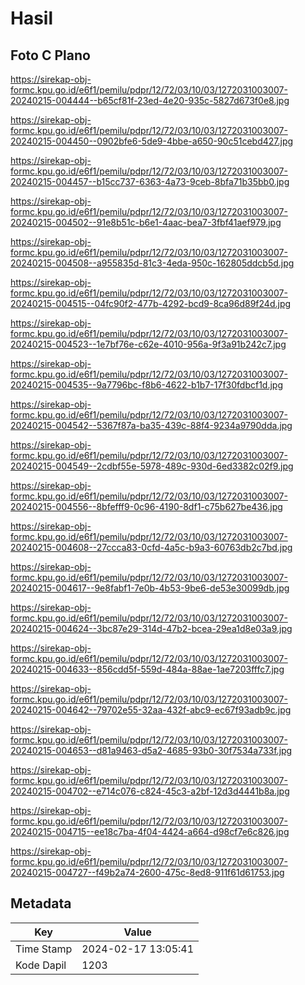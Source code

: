 # Hasil

## Foto C Plano

https://sirekap-obj-formc.kpu.go.id/e6f1/pemilu/pdpr/12/72/03/10/03/1272031003007-20240215-004444--b65cf81f-23ed-4e20-935c-5827d673f0e8.jpg

https://sirekap-obj-formc.kpu.go.id/e6f1/pemilu/pdpr/12/72/03/10/03/1272031003007-20240215-004450--0902bfe6-5de9-4bbe-a650-90c51cebd427.jpg

https://sirekap-obj-formc.kpu.go.id/e6f1/pemilu/pdpr/12/72/03/10/03/1272031003007-20240215-004457--b15cc737-6363-4a73-9ceb-8bfa71b35bb0.jpg

https://sirekap-obj-formc.kpu.go.id/e6f1/pemilu/pdpr/12/72/03/10/03/1272031003007-20240215-004502--91e8b51c-b6e1-4aac-bea7-3fbf41aef979.jpg

https://sirekap-obj-formc.kpu.go.id/e6f1/pemilu/pdpr/12/72/03/10/03/1272031003007-20240215-004508--a955835d-81c3-4eda-950c-162805ddcb5d.jpg

https://sirekap-obj-formc.kpu.go.id/e6f1/pemilu/pdpr/12/72/03/10/03/1272031003007-20240215-004515--04fc90f2-477b-4292-bcd9-8ca96d89f24d.jpg

https://sirekap-obj-formc.kpu.go.id/e6f1/pemilu/pdpr/12/72/03/10/03/1272031003007-20240215-004523--1e7bf76e-c62e-4010-956a-9f3a91b242c7.jpg

https://sirekap-obj-formc.kpu.go.id/e6f1/pemilu/pdpr/12/72/03/10/03/1272031003007-20240215-004535--9a7796bc-f8b6-4622-b1b7-17f30fdbcf1d.jpg

https://sirekap-obj-formc.kpu.go.id/e6f1/pemilu/pdpr/12/72/03/10/03/1272031003007-20240215-004542--5367f87a-ba35-439c-88f4-9234a9790dda.jpg

https://sirekap-obj-formc.kpu.go.id/e6f1/pemilu/pdpr/12/72/03/10/03/1272031003007-20240215-004549--2cdbf55e-5978-489c-930d-6ed3382c02f9.jpg

https://sirekap-obj-formc.kpu.go.id/e6f1/pemilu/pdpr/12/72/03/10/03/1272031003007-20240215-004556--8bfefff9-0c96-4190-8df1-c75b627be436.jpg

https://sirekap-obj-formc.kpu.go.id/e6f1/pemilu/pdpr/12/72/03/10/03/1272031003007-20240215-004608--27ccca83-0cfd-4a5c-b9a3-60763db2c7bd.jpg

https://sirekap-obj-formc.kpu.go.id/e6f1/pemilu/pdpr/12/72/03/10/03/1272031003007-20240215-004617--9e8fabf1-7e0b-4b53-9be6-de53e30099db.jpg

https://sirekap-obj-formc.kpu.go.id/e6f1/pemilu/pdpr/12/72/03/10/03/1272031003007-20240215-004624--3bc87e29-314d-47b2-bcea-29ea1d8e03a9.jpg

https://sirekap-obj-formc.kpu.go.id/e6f1/pemilu/pdpr/12/72/03/10/03/1272031003007-20240215-004633--856cdd5f-559d-484a-88ae-1ae7203fffc7.jpg

https://sirekap-obj-formc.kpu.go.id/e6f1/pemilu/pdpr/12/72/03/10/03/1272031003007-20240215-004642--79702e55-32aa-432f-abc9-ec67f93adb9c.jpg

https://sirekap-obj-formc.kpu.go.id/e6f1/pemilu/pdpr/12/72/03/10/03/1272031003007-20240215-004653--d81a9463-d5a2-4685-93b0-30f7534a733f.jpg

https://sirekap-obj-formc.kpu.go.id/e6f1/pemilu/pdpr/12/72/03/10/03/1272031003007-20240215-004702--e714c076-c824-45c3-a2bf-12d3d4441b8a.jpg

https://sirekap-obj-formc.kpu.go.id/e6f1/pemilu/pdpr/12/72/03/10/03/1272031003007-20240215-004715--ee18c7ba-4f04-4424-a664-d98cf7e6c826.jpg

https://sirekap-obj-formc.kpu.go.id/e6f1/pemilu/pdpr/12/72/03/10/03/1272031003007-20240215-004727--f49b2a74-2600-475c-8ed8-911f61d61753.jpg


## Metadata

| Key        | Value               |
| ---------- | ------------------- |
| Time Stamp | 2024-02-17 13:05:41 |
| Kode Dapil | 1203                |



